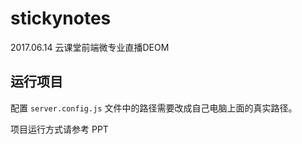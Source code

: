 # stickynotes
2017.06.14 云课堂前端微专业直播DEOM

## 运行项目

配置 `server.config.js` 文件中的路径需要改成自己电脑上面的真实路径。

项目运行方式请参考 PPT
